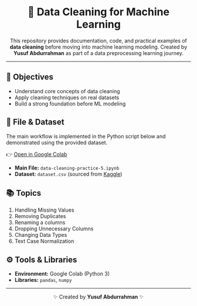 <h1 align="center">🧹 Data Cleaning for Machine Learning</h1>

<p align="center">
This repository provides documentation, code, and practical examples of <b>data cleaning</b> before moving into machine learning modeling.  
Created by <b>Yusuf Abdurrahman</b> as part of a data preprocessing learning journey.
</p>

---

## 🎯 Objectives
- Understand core concepts of data cleaning  
- Apply cleaning techniques on real datasets  
- Build a strong foundation before ML modeling  

## 📔 File & Dataset
The main workflow is implemented in the Python script below and demonstrated using the provided dataset.  

👉 [Open in Google Colab](https://colab.research.google.com/drive/your_notebook_link_here)  

- **Main File:** `data-cleaning-practice-5.ipynb`  
- **Dataset:** `dataset.csv` (sourced from [Kaggle](https://www.kaggle.com/datasets/lainguyn123/student-performance-factors))  
   

## 📚 Topics
1. Handling Missing Values  
2. Removing Duplicates  
3. Renaming a columns
4. Dropping Unnecessary Columns
5. Changing Data Types
6. Text Case Normalization

## ⚙️ Tools & Libraries
- **Environment:** Google Colab (Python 3)  
- **Libraries:** `pandas`, `numpy`
  
---

<p align="center">✨ Created by <b>Yusuf Abdurrahman</b> ✨</p>
